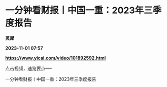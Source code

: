 # 一分钟看财报丨中国一重：2023年三季度报告
**灵犀**

**2023-11-01 07:57**

**https://www.yicai.com/video/101892592.html**

点击视频，速览要点──

一分钟看财报丨中国一重：2023年三季度报告